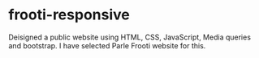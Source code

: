 # frooti-responsive
Deisigned a public website using HTML, CSS, JavaScript, Media queries and bootstrap.
I have selected Parle Frooti website for this.
